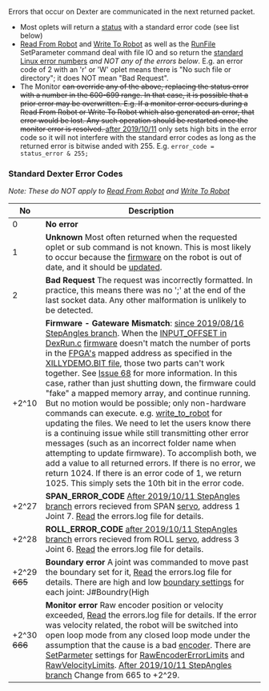 Errors that occur on Dexter are communicated in the next returned packet.
- Most oplets will return a [status](status-data) with a standard error code (see list below)
- [Read From Robot](read-from-robot) and [Write To Robot](write-to-robot) as well as the [RunFile](set-parameter-oplet#RunFile) SetParameter command deal with file IO and so return the [standard Linux error numbers](https://github.com/torvalds/linux/blob/master/include/uapi/asm-generic/errno-base.h) _and NOT any of the errors below_. E.g. an error code of 2 with an 'r' or 'W' oplet means there is "No such file or directory"; it does NOT mean "Bad Request". 
- The Monitor <strike>can override any of the above, replacing the status error with a number in the 600-699 range. In that case, it is possible that a prior error may be overwritten. E.g. If a monitor error occurs during a Read From Robot or Write To Robot which also generated an error, that error would be lost. Any such operation should be restarted once the monitor error is resolved. </strike> [after 2019/10/11](https://github.com/HaddingtonDynamics/Dexter/commit/d68af41e673567ca3c9ff6ff6b1bfc5146e3aeae) only sets high bits in the error code so it will not interfere with the standard error codes as long as the returned error is bitwise anded with 255. E.g. `error_code = status_error & 255;`

### Standard Dexter Error Codes
_Note: These do NOT apply to [Read From Robot](read-from-robot) and [Write To Robot](write-to-robot)_

 No | Description
--- | -------------------
 0  | **No error**
 1  | **Unknown** Most often returned when the requested oplet or sub command is not known. This is most likely to occur because the [firmware](Firmware) on the robot is out of date, and it should be [updated](../../Firmware#readme).
 2  | **Bad Request** The request was incorrectly formatted. In practice, this means there was no ';' at the end of the last socket data. Any other malformation is unlikely to be detected. 
+2^10 | **Firmware - Gateware Mismatch**: [since 2019/08/16 StepAngles branch](https://github.com/HaddingtonDynamics/Dexter/commit/ce61cf652dc591dab8ba1096834206f7c551ce72#diff-a940a548ba41bc988f99d51fd02f21de). When the [INPUT_OFFSET in DexRun.c](https://github.com/HaddingtonDynamics/Dexter/search?q=INPUT_OFFSET&unscoped_q=INPUT_OFFSET) [firmware](Firmware) doesn't match the number of ports in the [FPGA's](Gateware) mapped address as specified in the [XILLYDEMO.BIT file](https://github.com/HaddingtonDynamics/Dexter/tree/master/Gateware), those two parts can't work together. See [Issue 68](https://github.com/HaddingtonDynamics/Dexter/issues/68) for more information. In this case, rather than just shutting down, the firmware could "fake" a mapped memory array, and continue running. But no motion would be possible; only non-hardware commands can execute. e.g. [write_to_robot](oplet-write) for updating the files. We need to let the users know there is a continuing issue while still transmitting other error messages (such as an incorrect folder name when attempting to update firmware). To accomplish both, we add a value to all returned errors. If there is no error, we return 1024. If there is an error code of 1, we return 1025. This simply sets the 10th bit in the error code. 
+2^27 | **SPAN_ERROR_CODE** [After 2019/10/11 StepAngles branch](https://github.com/HaddingtonDynamics/Dexter/commit/d68af41e673567ca3c9ff6ff6b1bfc5146e3aeae) errors recieved from SPAN [servo](End-Effector-Servos#servo-errors), address 1 Joint 7. [Read](read-from-robot) the errors.log file for details.
+2^28 | **ROLL_ERROR_CODE** [after 2019/10/11 StepAngles branch](https://github.com/HaddingtonDynamics/Dexter/commit/d68af41e673567ca3c9ff6ff6b1bfc5146e3aeae) errors recieved from ROLL [servo](End-Effector-Servos#servo-errors), address 3 Joint 6. [Read](read-from-robot) the errors.log file for details.
+2^29 <strike>665</strike> | **Boundary error** A joint was commanded to move past the boundary set for it, [Read](read-from-robot) the errors.log file for details. There are high and low [boundary settings](set-parameter-oplet#JointBoundaries) for each joint: J#Boundry(High|Low). These are specified in the Defaults.make_ins file, or can be overridden via [SetParmeter](set-parameter-oplet) or the "b" [Oplet](Command-oplet-instruction). [After 2019/10/11 StepAngles branch](https://github.com/HaddingtonDynamics/Dexter/commit/d68af41e673567ca3c9ff6ff6b1bfc5146e3aeae) Change from 665 to +2^29.
+2^30 <strike>666</strike> | **Monitor error** Raw encoder position or velocity exceeded, [Read](read-from-robot) the errors.log file for details. If the error was velocity related, the robot will be switched into open loop mode from any closed loop mode under the assumption that the cause is a bad [encoder](Encoder-Calibration). There are [SetParmeter](set-parameter-oplet) settings for [RawEncoderErrorLimits](set-parameter-oplet#RawEncoderErrorLimits) and [RawVelocityLimits](set-parameter-oplet#RawVelocityLimits). [After 2019/10/11 StepAngles branch](https://github.com/HaddingtonDynamics/Dexter/commit/d68af41e673567ca3c9ff6ff6b1bfc5146e3aeae) Change from 665 to +2^29.

